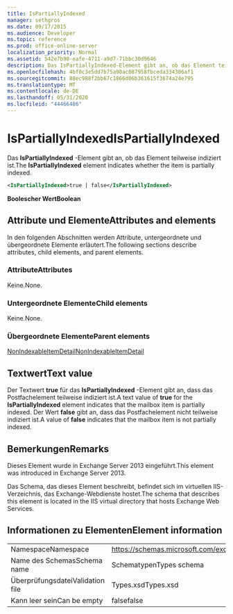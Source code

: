 ```yaml
---
title: IsPartiallyIndexed
manager: sethgros
ms.date: 09/17/2015
ms.audience: Developer
ms.topic: reference
ms.prod: office-online-server
localization_priority: Normal
ms.assetid: 542e7b90-eafe-4711-a9d7-71bbc30d9646
description: Das IsPartiallyIndexed-Element gibt an, ob das Element teilweise indiziert ist.
ms.openlocfilehash: 4bf0c3e5dd7b75a90ac087958fbceda334306af1
ms.sourcegitcommit: 88ec988f2bb67c1866d06b361615f3674a24e795
ms.translationtype: MT
ms.contentlocale: de-DE
ms.lasthandoff: 05/31/2020
ms.locfileid: "44466486"
---
```

# <a name="ispartiallyindexed"></a><span data-ttu-id="ab95c-103">IsPartiallyIndexed</span><span class="sxs-lookup"><span data-stu-id="ab95c-103">IsPartiallyIndexed</span></span>

<span data-ttu-id="ab95c-104">Das **IsPartiallyIndexed** -Element gibt an, ob das Element teilweise indiziert ist.</span><span class="sxs-lookup"><span data-stu-id="ab95c-104">The **IsPartiallyIndexed** element indicates whether the item is partially indexed.</span></span> 
  
```XML
<IsPartiallyIndexed>true | false</IsPartiallyIndexed>
```

 <span data-ttu-id="ab95c-105">**Boolescher Wert**</span><span class="sxs-lookup"><span data-stu-id="ab95c-105">**Boolean**</span></span>
## <a name="attributes-and-elements"></a><span data-ttu-id="ab95c-106">Attribute und Elemente</span><span class="sxs-lookup"><span data-stu-id="ab95c-106">Attributes and elements</span></span>

<span data-ttu-id="ab95c-107">In den folgenden Abschnitten werden Attribute, untergeordnete und übergeordnete Elemente erläutert.</span><span class="sxs-lookup"><span data-stu-id="ab95c-107">The following sections describe attributes, child elements, and parent elements.</span></span>
  
### <a name="attributes"></a><span data-ttu-id="ab95c-108">Attribute</span><span class="sxs-lookup"><span data-stu-id="ab95c-108">Attributes</span></span>

<span data-ttu-id="ab95c-109">Keine.</span><span class="sxs-lookup"><span data-stu-id="ab95c-109">None.</span></span>
  
### <a name="child-elements"></a><span data-ttu-id="ab95c-110">Untergeordnete Elemente</span><span class="sxs-lookup"><span data-stu-id="ab95c-110">Child elements</span></span>

<span data-ttu-id="ab95c-111">Keine.</span><span class="sxs-lookup"><span data-stu-id="ab95c-111">None.</span></span>
  
### <a name="parent-elements"></a><span data-ttu-id="ab95c-112">Übergeordnete Elemente</span><span class="sxs-lookup"><span data-stu-id="ab95c-112">Parent elements</span></span>

[<span data-ttu-id="ab95c-113">NonIndexableItemDetail</span><span class="sxs-lookup"><span data-stu-id="ab95c-113">NonIndexableItemDetail</span></span>](nonindexableitemdetail.md)
  
## <a name="text-value"></a><span data-ttu-id="ab95c-114">Textwert</span><span class="sxs-lookup"><span data-stu-id="ab95c-114">Text value</span></span>

<span data-ttu-id="ab95c-115">Der Textwert **true** für das **IsPartiallyIndexed** -Element gibt an, dass das Postfachelement teilweise indiziert ist.</span><span class="sxs-lookup"><span data-stu-id="ab95c-115">A text value of **true** for the **IsPartiallyIndexed** element indicates that the mailbox item is partially indexed.</span></span> <span data-ttu-id="ab95c-116">Der Wert **false** gibt an, dass das Postfachelement nicht teilweise indiziert ist.</span><span class="sxs-lookup"><span data-stu-id="ab95c-116">A value of **false** indicates that the mailbox item is not partially indexed.</span></span> 
  
## <a name="remarks"></a><span data-ttu-id="ab95c-117">Bemerkungen</span><span class="sxs-lookup"><span data-stu-id="ab95c-117">Remarks</span></span>

<span data-ttu-id="ab95c-118">Dieses Element wurde in Exchange Server 2013 eingeführt.</span><span class="sxs-lookup"><span data-stu-id="ab95c-118">This element was introduced in Exchange Server 2013.</span></span>
  
<span data-ttu-id="ab95c-119">Das Schema, das dieses Element beschreibt, befindet sich im virtuellen IIS-Verzeichnis, das Exchange-Webdienste hostet.</span><span class="sxs-lookup"><span data-stu-id="ab95c-119">The schema that describes this element is located in the IIS virtual directory that hosts Exchange Web Services.</span></span>
  
## <a name="element-information"></a><span data-ttu-id="ab95c-120">Informationen zu Elementen</span><span class="sxs-lookup"><span data-stu-id="ab95c-120">Element information</span></span>

|||
|:-----|:-----|
|<span data-ttu-id="ab95c-121">Namespace</span><span class="sxs-lookup"><span data-stu-id="ab95c-121">Namespace</span></span>  <br/> |https://schemas.microsoft.com/exchange/services/2006/types  <br/> |
|<span data-ttu-id="ab95c-122">Name des Schemas</span><span class="sxs-lookup"><span data-stu-id="ab95c-122">Schema name</span></span>  <br/> |<span data-ttu-id="ab95c-123">Schematypen</span><span class="sxs-lookup"><span data-stu-id="ab95c-123">Types schema</span></span>  <br/> |
|<span data-ttu-id="ab95c-124">Überprüfungsdatei</span><span class="sxs-lookup"><span data-stu-id="ab95c-124">Validation file</span></span>  <br/> |<span data-ttu-id="ab95c-125">Types.xsd</span><span class="sxs-lookup"><span data-stu-id="ab95c-125">Types.xsd</span></span>  <br/> |
|<span data-ttu-id="ab95c-126">Kann leer sein</span><span class="sxs-lookup"><span data-stu-id="ab95c-126">Can be empty</span></span>  <br/> |<span data-ttu-id="ab95c-127">false</span><span class="sxs-lookup"><span data-stu-id="ab95c-127">false</span></span>  <br/> |
   

